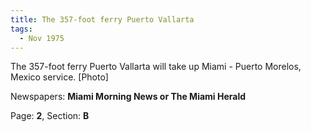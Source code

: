 ```yaml
---  
title: The 357-foot ferry Puerto Vallarta  
tags:  
  - Nov 1975  
---  
```

  
The 357-foot ferry Puerto Vallarta will take up Miami - Puerto Morelos, Mexico service. [Photo]  
  
Newspapers: **Miami Morning News or The Miami Herald**  
  
Page: **2**, Section: **B** 
